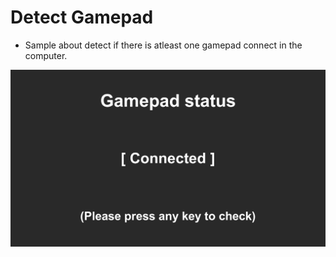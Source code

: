 # Detect Gamepad
- Sample about detect if there is atleast one gamepad connect in the computer.

![img](screenshots/pic.png)
